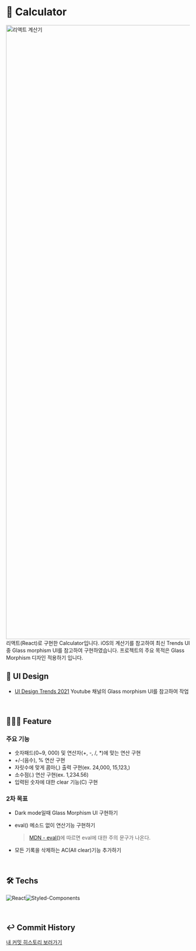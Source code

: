 # 📝 Calculator

<img width="1679" alt="리액트 계산기" src="https://user-images.githubusercontent.com/51189962/108585385-ab81f000-738b-11eb-8138-dd4e08b5971f.png">
리액트(React)로 구현한 Calculator입니다. iOS의 계산기를 참고하여 최신 Trends UI중 Glass morphism UI를 참고하여 구현하였습니다. 프로젝트의 주요 목적은 Glass Morphism 디자인 적용하기 입니다.

<br />

## 💄 UI Design

- [UI Design Trends 2021](https://www.youtube.com/watch?v=5RluSnRPRbI) Youtube 채널의 Glass morphism UI를 참고하여 작업

<br/>

## 🧑🏻‍💻 Feature

### 주요 기능

- 숫자패드(0~9, 000) 및 연산자(+, -, /, \*)에 맞는 연산 구현
- +/-(음수), % 연산 구현
- 자릿수에 맞게 콤마(,) 출력 구현(ex. 24,000, 15,123,)
- 소수점(.) 연산 구현(ex. 1,234.56)
- 입력된 숫자에 대한 clear 기능(C) 구현

### 2차 목표

- Dark mode일때 Glass Morphism UI 구현하기
- eval() 메소드 없이 연산기능 구현하기
  > [MDN - eval()](https://developer.mozilla.org/ko/docs/Web/JavaScript/Reference/Global_Objects/eval)에 따르면 eval에 대한 주의 문구가 나온다.
- 모든 기록을 삭제하는 AC(All clear)기능 추가하기

  <br/>

## 🛠 Techs

![React](https://img.shields.io/badge/React-53C1DE?style=flat-square&logo=react&logoColor=white)![Styled-Components](https://img.shields.io/badge/Styled_Components-DB7C85?style=flat-square&logo=styled-components&logoColor=white)

<br/>

## ↩️ Commit History

[내 커밋 히스토리 보러가기](https://github.com/keemtj/project-calculator/commits/master)

